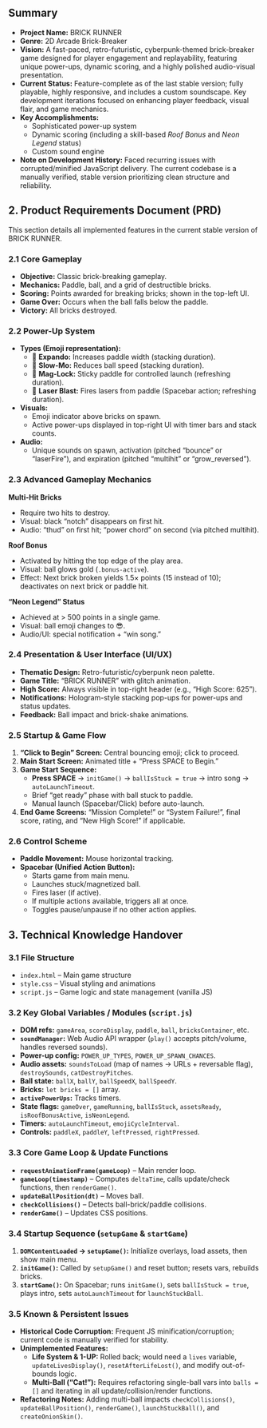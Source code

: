 ## Summary

- **Project Name:** BRICK RUNNER  
- **Genre:** 2D Arcade Brick-Breaker  
- **Vision:** A fast-paced, retro-futuristic, cyberpunk-themed brick-breaker game designed for player engagement and replayability, featuring unique power-ups, dynamic scoring, and a highly polished audio-visual presentation.  
- **Current Status:** Feature-complete as of the last stable version; fully playable, highly responsive, and includes a custom soundscape. Key development iterations focused on enhancing player feedback, visual flair, and game mechanics.  
- **Key Accomplishments:**  
  - Sophisticated power-up system  
  - Dynamic scoring (including a skill-based *Roof Bonus* and *Neon Legend* status)  
  - Custom sound engine  
- **Note on Development History:** Faced recurring issues with corrupted/minified JavaScript delivery. The current codebase is a manually verified, stable version prioritizing clean structure and reliability.

## 2. Product Requirements Document (PRD)

This section details all implemented features in the current stable version of BRICK RUNNER.

### 2.1 Core Gameplay
- **Objective:** Classic brick-breaking gameplay.  
- **Mechanics:** Paddle, ball, and a grid of destructible bricks.  
- **Scoring:** Points awarded for breaking bricks; shown in the top-left UI.  
- **Game Over:** Occurs when the ball falls below the paddle.  
- **Victory:** All bricks destroyed.

### 2.2 Power-Up System
- **Types (Emoji representation):**  
  - 🍄 **Expando:** Increases paddle width (stacking duration).  
  - 🐌 **Slow-Mo:** Reduces ball speed (stacking duration).  
  - 🧲 **Mag-Lock:** Sticky paddle for controlled launch (refreshing duration).  
  - 🎯 **Laser Blast:** Fires lasers from paddle (Spacebar action; refreshing duration).  
- **Visuals:**  
  - Emoji indicator above bricks on spawn.  
  - Active power-ups displayed in top-right UI with timer bars and stack counts.  
- **Audio:**  
  - Unique sounds on spawn, activation (pitched “bounce” or “laserFire”), and expiration (pitched “multihit” or “grow_reversed”).

### 2.3 Advanced Gameplay Mechanics

**Multi-Hit Bricks**  
- Require two hits to destroy.  
- Visual: black “notch” disappears on first hit.  
- Audio: “thud” on first hit; “power chord” on second (via pitched multihit).

**Roof Bonus**  
- Activated by hitting the top edge of the play area.  
- Visual: ball glows gold (`.bonus-active`).  
- Effect: Next brick broken yields 1.5× points (15 instead of 10); deactivates on next brick or paddle hit.

**“Neon Legend” Status**  
- Achieved at > 500 points in a single game.  
- Visual: ball emoji changes to 😎.  
- Audio/UI: special notification + “win song.”

### 2.4 Presentation & User Interface (UI/UX)
- **Thematic Design:** Retro-futuristic/cyberpunk neon palette.  
- **Game Title:** “BRICK RUNNER” with glitch animation.  
- **High Score:** Always visible in top-right header (e.g., “High Score: 625”).  
- **Notifications:** Hologram-style stacking pop-ups for power-ups and status updates.  
- **Feedback:** Ball impact and brick-shake animations.

### 2.5 Startup & Game Flow
1. **“Click to Begin” Screen:** Central bouncing emoji; click to proceed.  
2. **Main Start Screen:** Animated title + “Press SPACE to Begin.”  
3. **Game Start Sequence:**  
   - **Press SPACE** → `initGame()` → `ballIsStuck = true` → intro song → `autoLaunchTimeout`.  
   - Brief “get ready” phase with ball stuck to paddle.  
   - Manual launch (Spacebar/Click) before auto-launch.  
4. **End Game Screens:** “Mission Complete!” or “System Failure!”, final score, rating, and “New High Score!” if applicable.

### 2.6 Control Scheme
- **Paddle Movement:** Mouse horizontal tracking.  
- **Spacebar (Unified Action Button):**  
  - Starts game from main menu.  
  - Launches stuck/magnetized ball.  
  - Fires laser (if active).  
  - If multiple actions available, triggers all at once.  
  - Toggles pause/unpause if no other action applies.

## 3. Technical Knowledge Handover

### 3.1 File Structure
- `index.html` – Main game structure  
- `style.css` – Visual styling and animations  
- `script.js` – Game logic and state management (vanilla JS)

### 3.2 Key Global Variables / Modules (`script.js`)
- **DOM refs:** `gameArea`, `scoreDisplay`, `paddle`, `ball`, `bricksContainer`, etc.  
- **`soundManager`:** Web Audio API wrapper (`play()` accepts pitch/volume, handles reversed sounds).  
- **Power-up config:** `POWER_UP_TYPES`, `POWER_UP_SPAWN_CHANCES`.  
- **Audio assets:** `soundsToLoad` (map of names → URLs + reversable flag), `destroySounds`, `catDestroyPitches`.  
- **Ball state:** `ballX`, `ballY`, `ballSpeedX`, `ballSpeedY`.  
- **Bricks:** `let bricks = []` array.  
- **`activePowerUps`:** Tracks timers.  
- **State flags:** `gameOver`, `gameRunning`, `ballIsStuck`, `assetsReady`, `isRoofBonusActive`, `isNeonLegend`.  
- **Timers:** `autoLaunchTimeout`, `emojiCycleInterval`.  
- **Controls:** `paddleX`, `paddleY`, `leftPressed`, `rightPressed`.

### 3.3 Core Game Loop & Update Functions
- **`requestAnimationFrame(gameLoop)`** – Main render loop.  
- **`gameLoop(timestamp)`** – Computes `deltaTime`, calls update/check functions, then `renderGame()`.  
- **`updateBallPosition(dt)`** – Moves ball.  
- **`checkCollisions()`** – Detects ball-brick/paddle collisions.  
- **`renderGame()`** – Updates CSS positions.

### 3.4 Startup Sequence (`setupGame` & `startGame`)
1. **`DOMContentLoaded` → `setupGame()`:** Initialize overlays, load assets, then show main menu.  
2. **`initGame()`:** Called by `setupGame()` and reset button; resets vars, rebuilds bricks.  
3. **`startGame()`:** On Spacebar; runs `initGame()`, sets `ballIsStuck = true`, plays intro, sets `autoLaunchTimeout` for `launchStuckBall`.

### 3.5 Known & Persistent Issues
- **Historical Code Corruption:** Frequent JS minification/corruption; current code is manually verified for stability.  
- **Unimplemented Features:**  
  - **Life System & 1-UP:** Rolled back; would need a `lives` variable, `updateLivesDisplay()`, `resetAfterLifeLost()`, and modify out-of-bounds logic.  
  - **Multi-Ball (“Cat!”):** Requires refactoring single-ball vars into `balls = []` and iterating in all update/collision/render functions.  
- **Refactoring Notes:** Adding multi-ball impacts `checkCollisions()`, `updateBallPosition()`, `renderGame()`, `launchStuckBall()`, and `createOnionSkin()`.

